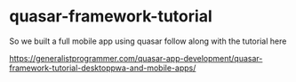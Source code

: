 # quasar-framework-tutorial

So we built a full mobile app using quasar follow along with the tutorial here

https://generalistprogrammer.com/quasar-app-development/quasar-framework-tutorial-desktoppwa-and-mobile-apps/
